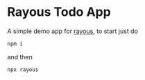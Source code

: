 # Rayous Todo App
A simple demo app for [rayous](https://github.com/kevinj045/guilib),
to start  just do
```bash
npm i
```
and then
```bash
npx rayous
```
